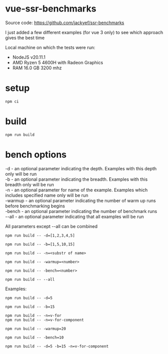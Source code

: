 # vue-ssr-benchmarks

Source code: https://github.com/jackyef/ssr-benchmarks

I just added a few different examples (for vue 3 only) to see which approach gives the best time

Local machine on which the tests were run:
- NodeJS v20.11.1
- AMD Ryzen 5 4600H with Radeon Graphics
- RAM 16.0 GB 3200 mhz

# setup

```shell
npm ci
```

# build

```shell
npm run build
```

# bench options

-d - an optional parameter indicating the depth. Examples with this depth only will be run\
-b - an optional parameter indicating the breadth. Examples with this breadth only will be run\
-n - an optional parameter for name of the example. Examples which includes specified name only will be run\
-warmup - an optional parameter indicating the number of warm up runs before benchmarking begins\
-bench - an optional parameter indicating the number of benchmark runs\
--all - an optional parameter indicating that all examples will be run

All parameters except --all can be combined

```shell
npm run build -- -d=[1,2,3,4,5]

npm run build -- -b=[1,5,10,15]

npm run build -- -n=<substr of name>

npm run build -- -warmup=<number>

npm run build -- -bench=<number>

npm run build -- --all
```

Examples:

```shell
npm run build -- -d=5

npm run build -- -b=15

npm run build -- -n=v-for
npm run build -- -n=v-for-component

npm run build -- -warmup=20

npm run build -- -bench=10

npm run build -- -d=5 -b=15 -n=v-for-component
```